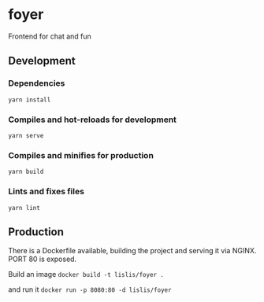 # foyer

Frontend for chat and fun

## Development

### Dependencies
```
yarn install
```

### Compiles and hot-reloads for development
```
yarn serve
```

### Compiles and minifies for production
```
yarn build
```

### Lints and fixes files
```
yarn lint
```


## Production

There is a Dockerfile available, building the project and serving it via NGINX. PORT 80 is exposed.

Build an image
`docker build -t lislis/foyer .`

and run it
`docker run -p 8080:80 -d lislis/foyer`

